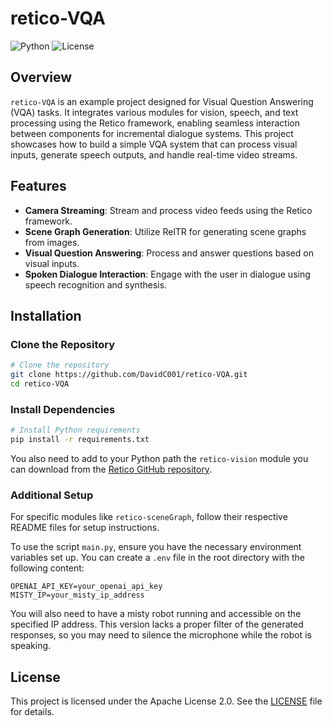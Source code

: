 # retico-VQA

![Python](https://img.shields.io/badge/Python-3.10-blue)
![License](https://img.shields.io/badge/License-Apache%202.0-blue)

## Overview

`retico-VQA` is an example project designed for Visual Question Answering (VQA) tasks. 
It integrates various modules for vision, speech, and text processing using the Retico framework, enabling seamless interaction between components for incremental dialogue systems. This project showcases how to build a simple VQA system that can process visual inputs, generate speech outputs, and handle real-time video streams.

## Features

- **Camera Streaming**: Stream and process video feeds using the Retico framework.
- **Scene Graph Generation**: Utilize RelTR for generating scene graphs from images.
- **Visual Question Answering**: Process and answer questions based on visual inputs.
- **Spoken Dialogue Interaction**: Engage with the user in dialogue using speech recognition and synthesis.

## Installation

### Clone the Repository

```bash
# Clone the repository
git clone https://github.com/DavidC001/retico-VQA.git
cd retico-VQA
```

### Install Dependencies

```bash
# Install Python requirements
pip install -r requirements.txt
```

You also need to add to your Python path the `retico-vision` module you can download from the [Retico GitHub repository](https://github.com/retico-team/retico-vision).

### Additional Setup

For specific modules like `retico-sceneGraph`, follow their respective README files for setup instructions.

To use the script `main.py`, ensure you have the necessary environment variables set up. You can create a `.env` file in the root directory with the following content:
```
OPENAI_API_KEY=your_openai_api_key
MISTY_IP=your_misty_ip_address
```
You will also need to have a misty robot running and accessible on the specified IP address. This version lacks a proper filter of the generated responses, so you may need to silence the microphone while the robot is speaking.

## License
This project is licensed under the Apache License 2.0. See the [LICENSE](LICENSE) file for details.
